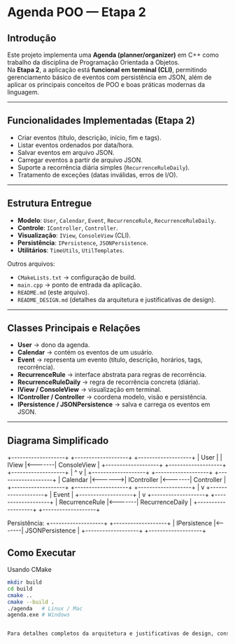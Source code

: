 # Agenda POO — Etapa 2

## Introdução

Este projeto implementa uma **Agenda (planner/organizer)** em C++ como trabalho da disciplina de Programação Orientada a Objetos.  
Na **Etapa 2**, a aplicação está **funcional em terminal (CLI)**, permitindo gerenciamento básico de eventos com persistência em JSON, além de aplicar os principais conceitos de POO e boas práticas modernas da linguagem.

---

## Funcionalidades Implementadas (Etapa 2)

- Criar eventos (título, descrição, início, fim e tags).  
- Listar eventos ordenados por data/hora.  
- Salvar eventos em arquivo JSON.  
- Carregar eventos a partir de arquivo JSON.  
- Suporte a recorrência diária simples (`RecurrenceRuleDaily`).  
- Tratamento de exceções (datas inválidas, erros de I/O).  

---

## Estrutura Entregue

- **Modelo**: `User`, `Calendar`, `Event`, `RecurrenceRule`, `RecurrenceRuleDaily`.  
- **Controle**: `IController`, `Controller`.  
- **Visualização**: `IView`, `ConsoleView` (CLI).  
- **Persistência**: `IPersistence`, `JSONPersistence`.  
- **Utilitários**: `TimeUtils`, `UtilTemplates`.  

Outros arquivos:  
- `CMakeLists.txt` → configuração de build.  
- `main.cpp` → ponto de entrada da aplicação.  
- `README.md` (este arquivo).  
- `README_DESIGN.md` (detalhes da arquitetura e justificativas de design).  

---

## Classes Principais e Relações

- **User** → dono da agenda.  
- **Calendar** → contém os eventos de um usuário.  
- **Event** → representa um evento (título, descrição, horários, tags, recorrência).  
- **RecurrenceRule** → interface abstrata para regras de recorrência.  
- **RecurrenceRuleDaily** → regra de recorrência concreta (diária).  
- **IView / ConsoleView** → visualização em terminal.  
- **IController / Controller** → coordena modelo, visão e persistência.  
- **IPersistence / JSONPersistence** → salva e carrega os eventos em JSON.  

---

## Diagrama Simplificado

+-------------------+ +-------------------+ +-------------------+
| User | | IView |<-------| ConsoleView |
+-------------------+ +-------------------+ +-------------------+
| ^
v |
+-------------------+ +-------------------+ +-------------------+
| Calendar |<------>| IController |<-------| Controller |
+-------------------+ +-------------------+ +-------------------+
|
v
+-------------------+
| Event |
+-------------------+
|
v
+-------------------+ +-------------------+
| RecurrenceRule |<-------| RecurrenceDaily |
+-------------------+ +-------------------+

Persistência:
+-------------------+ +-------------------+
| IPersistence |<-------| JSONPersistence |
+-------------------+ +-------------------+

## Como Executar

 Usando CMake
```bash
mkdir build
cd build
cmake ..
cmake --build .
./agenda   # Linux / Mac
agenda.exe # Windows


Para detalhes completos da arquitetura e justificativas de design, consulte o arquivo README_DESIGN.md.